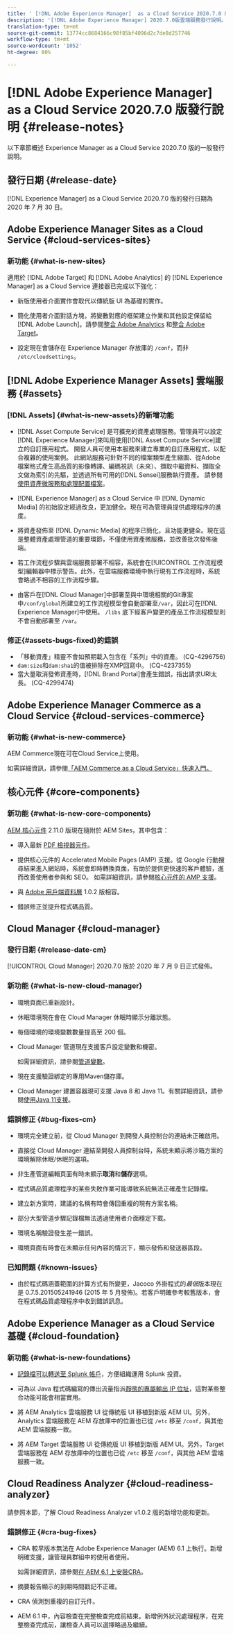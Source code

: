 ```yaml
---
title: ' [!DNL Adobe Experience Manager]  as a Cloud Service 2020.7.0 版發行說明。'
description: '[!DNL Adobe Experience Manager] 2020.7.0版雲端服務發行說明。'
translation-type: tm+mt
source-git-commit: 13774cc8684166c98f85bf4096d2c7de8d257746
workflow-type: tm+mt
source-wordcount: '1052'
ht-degree: 80%

---
```



# [!DNL Adobe Experience Manager] as a Cloud Service 2020.7.0 版發行說明 {#release-notes}

以下章節概述 Experience Manager as a Cloud Service 2020.7.0 版的一般發行說明。

## 發行日期 {#release-date}

[!DNL Experience Manager] as a Cloud Service 2020.7.0 版的發行日期為 2020 年 7 月 30 日。

## Adobe Experience Manager Sites as a Cloud Service {#cloud-services-sites}

### 新功能 {#what-is-new-sites}

適用於 [!DNL Adobe Target] 和 [!DNL Adobe Analytics] 的 [!DNL Experience Manager] as a Cloud Service 連接器已完成以下強化：

* 新版使用者介面實作會取代以傳統版 UI 為基礎的實作。

* 簡化使用者介面對話方塊，將變數對應的框架建立作業和其他設定保留給 [!DNL Adobe Launch]。請參閱[整合 Adobe Analytics](https://docs.adobe.com/content/help/zh-Hant/experience-manager-cloud-service/sites/integrations/integrating-adobe-analytics.html) 和[整合 Adobe Target](https://docs.adobe.com/content/help/zh-Hant/experience-manager-cloud-service/sites/integrations/integrating-adobe-target.html)。

* 設定現在會儲存在 Experience Manager 存放庫的 `/conf`，而非 `/etc/cloudsettings`。

## [!DNL Adobe Experience Manager Assets] 雲端服務  {#assets}

### [!DNL Assets] {#what-is-new-assets}的新增功能

* [!DNL Asset Compute Service] 是可擴充的資產處理服務。管理員可以設定[!DNL Experience Manager]來叫用使用[!DNL Asset Compute Service]建立的自訂應用程式。 開發人員可使用本服務來建立專業的自訂應用程式，以配合複雜的使用案例。 此網站服務可針對不同的檔案類型產生縮圖、從Adobe檔案格式產生高品質的影像轉譯、編碼視訊（未來）、擷取中繼資料、擷取全文做為索引的先驅，並透過所有可用的[!DNL Sensei]服務執行資產。 請參閱[使用資產微服務和處理配置檔案](/help/assets/asset-microservices-configure-and-use.md)。

* [!DNL Experience Manager] as a Cloud Service 中 [!DNL Dynamic Media] 的初始設定經過改良，更加健全。現在可為管理員提供處理程序的進度。

* 將資產發佈至 [!DNL Dynamic Media] 的程序已簡化，且功能更健全。現在這是整體資產處理管道的重要環節，不僅使用資產微服務，並改善批次發佈後端。

* 若工作流程步驟與雲端服務部署不相容，系統會在[!UICONTROL 工作流程模型]編輯器中標示警告。此外，在雲端服務環境中執行現有工作流程時，系統會略過不相容的工作流程步驟。

* 由客戶在[!DNL Cloud Manager]中部署至與中環境相關的Git專案中`/conf/global`所建立的工作流程模型會自動部署至`/var`，因此可在[!DNL Experience Manager]中使用。 `/libs` 底下經客戶變更的產品工作流程模型則不會自動部署至 `/var`。

### 修正{#assets-bugs-fixed}的錯誤

* 「移動資產」精靈不會如預期載入包含在「系列」中的資產。 (CQ-4296756)
* `dam:size`和`dam:sha1`的值被排除在XMP回寫中。 (CQ-4237355)
* 當大量取消發佈資產時，[!DNL Brand Portal]會產生錯誤，指出請求URI太長。 (CQ-4299474)

## Adobe Experience Manager Commerce as a Cloud Service {#cloud-services-commerce}

### 新功能 {#what-is-new-commerce}

AEM Commerce現在可在Cloud Service上使用。

如需詳細資訊，請參閱[「AEM Commerce as a Cloud Service」快速入門。](https://docs.adobe.com/content/help/en/experience-manager-cloud-service/commerce/getting-started.html)

## 核心元件 {#core-components}

### 新功能 {#what-is-new-core-components}

[AEM 核心元件](https://docs.adobe.com/content/help/zh-Hant/experience-manager-core-components/using/introduction.html) 2.11.0 版現在隨附於 AEM Sites，其中包含：

* 導入最新 [PDF 檢視器元件](https://aemcomponents.dev/content/core-components-examples/library/page-authoring/pdf-viewer.html)。

* 提供核心元件的 Accelerated Mobile Pages (AMP) 支援。從 Google 行動搜尋結果進入網站時，系統會即時轉換頁面，有助於提供更快速的客戶體驗，進而改善使用者參與和 SEO。
如需詳細資訊，請參閱[核心元件的 AMP 支援](https://docs.adobe.com/content/help/zh-Hant/experience-manager-core-components/using/developing/amp.html)。

* 與 [Adobe 用戶端資料層](https://docs.adobe.com/content/help/zh-Hant/experience-manager-core-components/using/developing/data-layer/overview.html) 1.0.2 版相容。

* 錯誤修正並提升程式碼品質。

## Cloud Manager {#cloud-manager}

### 發行日期 {#release-date-cm}

[!UICONTROL Cloud Manager] 2020.7.0 版於 2020 年 7 月 9 日正式發佈。

### 新功能 {#what-is-new-cloud-manager}

* 環境頁面已重新設計。

* 休眠環境現在會在 Cloud Manager 休眠時顯示分離狀態。

* 每個環境的環境變數數量提高至 200 個。

* Cloud Manager 管道現在支援客戶設定變數和機密。

   如需詳細資訊，請參閱[管道變數](/help/onboarding/getting-access-to-aem-in-cloud/build-environment-details.md#pipeline-variables)。

* 現在支援驗證綁定的專用Maven儲存庫。

* Cloud Manager 建置容器現可支援 Java 8 和 Java 11。有關詳細資訊，請參閱[使用Java 11支援](/help/onboarding/getting-access-to-aem-in-cloud/build-environment-details.md#using-java-support)。

### 錯誤修正 {#bug-fixes-cm}

* 環境完全建立前，從 Cloud Manager 到開發人員控制台的連結未正確啟用。

* 直接從 Cloud Manager 連結至開發人員控制台時，系統未顯示將沙箱方案的環境解除休眠/休眠的選項。

* 非生產管道編輯頁面有時未顯示&#x200B;**取消**&#x200B;和&#x200B;**儲存**&#x200B;選項。

* 程式碼品質處理程序的某些失敗作業可能導致系統無法正確產生記錄檔。

* 建立新方案時，建議的名稱有時會傳回重複的現有方案名稱。

* 部分大型管道步驟記錄檔無法透過使用者介面穩定下載。

* 環境名稱驗證發生差一錯誤。

* 環境頁面有時會在未顯示任何內容的情況下，顯示發佈和發送器區段。

### 已知問題 {#known-issues}

* 由於程式碼涵蓋範圍的計算方式有所變更，Jacoco 外掛程式的&#x200B;*最低*&#x200B;版本現在是 0.7.5.201505241946 (2015 年 5 月發佈)。若客戶明確參考較舊版本，會在程式碼品質處理程序中收到錯誤訊息。

## Adobe Experience Manager as a Cloud Service 基礎 {#cloud-foundation}

### 新功能 {#what-is-new-foundations}

* [記錄檔可以轉送至 Splunk 帳戶](/help/implementing/developing/introduction/logging.md#splunk-logs)，方便組織運用 Splunk 投資。

* 可為以 Java 程式碼編寫的傳出流量指派[靜態的專屬輸出 IP 位址](/help/implementing/developing/introduction/development-guidelines.md#dedicated-egress-ip-address)，這對某些整合功能可能會相當實用。

* 將 AEM Analytics 雲端服務 UI 從傳統版 UI 移植到新版 AEM UI。另外，Analytics 雲端服務在 AEM 存放庫中的位置也已從 `/etc` 移至 `/conf`，與其他 AEM 雲端服務一致。

* 將 AEM Target 雲端服務 UI 從傳統版 UI 移植到新版 AEM UI。另外，Target 雲端服務在 AEM 存放庫中的位置也已從 `/etc` 移至 `/conf`，與其他 AEM 雲端服務一致。

## Cloud Readiness Analyzer {#cloud-readiness-analyzer}

請參照本節，了解 Cloud Readiness Analyzer v1.0.2 版的新增功能和更新。

### 錯誤修正 {#cra-bug-fixes}

* CRA 較早版本無法在 Adobe Experience Manager (AEM) 6.1 上執行。新增明確支援，讓管理員群組中的使用者使用。

   如需詳細資訊，請參閱[在 AEM 6.1 上安裝CRA](https://docs.adobe.com/content/help/zh-Hant/experience-manager-cloud-service/moving/cloud-migration/cloud-readiness-analyzer/using-cloud-readiness-analyzer.html#installing-on-aem61)。

* 摘要報告顯示的到期時間戳記不正確。

* CRA 偵測到重複的自訂元件。

* AEM 6.1 中，內容檢查在完整檢查完成前結束。新增例外狀況處理程序，在完整檢查完成前，讓檢查人員可以選擇略過及繼續。
